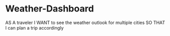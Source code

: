 # Weather-Dashboard
AS A traveler
I WANT to see the weather outlook for multiple cities
SO THAT I can plan a trip accordingly
